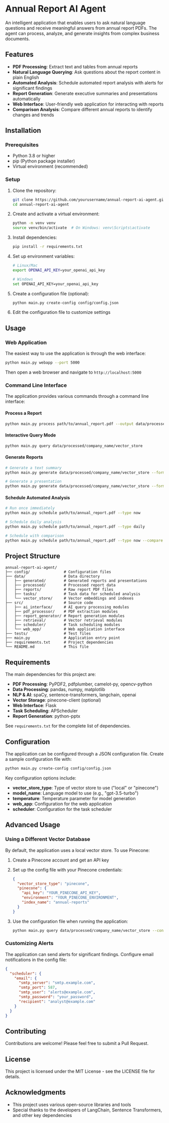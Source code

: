 # Annual Report AI Agent

An intelligent application that enables users to ask natural language questions and receive meaningful answers from annual report PDFs. The agent can process, analyze, and generate insights from complex business documents.

## Features

- **PDF Processing**: Extract text and tables from annual reports
- **Natural Language Querying**: Ask questions about the report content in plain English
- **Automated Analysis**: Schedule automated report analysis with alerts for significant findings
- **Report Generation**: Generate executive summaries and presentations automatically
- **Web Interface**: User-friendly web application for interacting with reports
- **Comparison Analysis**: Compare different annual reports to identify changes and trends

## Installation

### Prerequisites

- Python 3.8 or higher
- pip (Python package installer)
- Virtual environment (recommended)

### Setup

1. Clone the repository:
   ```bash
   git clone https://github.com/yourusername/annual-report-ai-agent.git
   cd annual-report-ai-agent
   ```

2. Create and activate a virtual environment:
   ```bash
   python -m venv venv
   source venv/bin/activate  # On Windows: venv\Scripts\activate
   ```

3. Install dependencies:
   ```bash
   pip install -r requirements.txt
   ```

4. Set up environment variables:
   ```bash
   # Linux/Mac
   export OPENAI_API_KEY=your_openai_api_key
   
   # Windows
   set OPENAI_API_KEY=your_openai_api_key
   ```

5. Create a configuration file (optional):
   ```bash
   python main.py create-config config/config.json
   ```

6. Edit the configuration file to customize settings

## Usage

### Web Application

The easiest way to use the application is through the web interface:

```bash
python main.py webapp --port 5000
```

Then open a web browser and navigate to `http://localhost:5000`

### Command Line Interface

The application provides various commands through a command line interface:

#### Process a Report

```bash
python main.py process path/to/annual_report.pdf --output data/processed/company_name
```

#### Interactive Query Mode

```bash
python main.py query data/processed/company_name/vector_store
```

#### Generate Reports

```bash
# Generate a text summary
python main.py generate data/processed/company_name/vector_store --format text --output data/generated

# Generate a presentation
python main.py generate data/processed/company_name/vector_store --format presentation --output data/generated
```

#### Schedule Automated Analysis

```bash
# Run once immediately
python main.py schedule path/to/annual_report.pdf --type now

# Schedule daily analysis
python main.py schedule path/to/annual_report.pdf --type daily

# Schedule with comparison
python main.py schedule path/to/annual_report.pdf --type now --compare path/to/previous_report.pdf
```

## Project Structure

```
annual-report-ai-agent/
├── config/               # Configuration files
├── data/                 # Data directory
│   ├── generated/        # Generated reports and presentations
│   ├── processed/        # Processed report data
│   ├── reports/          # Raw report PDF files
│   ├── tasks/            # Task data for scheduled analysis
│   └── vector_store/     # Vector embeddings and indexes
├── src/                  # Source code
│   ├── ai_interface/     # AI query processing modules
│   ├── pdf_processor/    # PDF extraction modules
│   ├── report_generator/ # Report generation modules
│   ├── retrieval/        # Vector retrieval modules
│   ├── scheduler/        # Task scheduling modules
│   └── web_app/          # Web application interface
├── tests/                # Test files
├── main.py               # Application entry point
├── requirements.txt      # Project dependencies
└── README.md             # This file
```

## Requirements

The main dependencies for this project are:

- **PDF Processing**: PyPDF2, pdfplumber, camelot-py, opencv-python
- **Data Processing**: pandas, numpy, matplotlib
- **NLP & AI**: spaCy, sentence-transformers, langchain, openai
- **Vector Storage**: pinecone-client (optional)
- **Web Interface**: Flask
- **Task Scheduling**: APScheduler
- **Report Generation**: python-pptx

See `requirements.txt` for the complete list of dependencies.

## Configuration

The application can be configured through a JSON configuration file. Create a sample configuration file with:

```bash
python main.py create-config config/config.json
```

Key configuration options include:

- **vector_store_type**: Type of vector store to use ("local" or "pinecone")
- **model_name**: Language model to use (e.g., "gpt-3.5-turbo")
- **temperature**: Temperature parameter for model generation
- **web_app**: Configuration for the web application
- **scheduler**: Configuration for the task scheduler

## Advanced Usage

### Using a Different Vector Database

By default, the application uses a local vector store. To use Pinecone:

1. Create a Pinecone account and get an API key
2. Set up the config file with your Pinecone credentials:
   ```json
   {
     "vector_store_type": "pinecone",
     "pinecone": {
       "api_key": "YOUR_PINECONE_API_KEY",
       "environment": "YOUR_PINECONE_ENVIRONMENT",
       "index_name": "annual-reports"
     }
   }
   ```

3. Use the configuration file when running the application:
   ```bash
   python main.py query data/processed/company_name/vector_store --config config/config.json
   ```

### Customizing Alerts

The application can send alerts for significant findings. Configure email notifications in the config file:

```json
{
  "scheduler": {
    "email": {
      "smtp_server": "smtp.example.com",
      "smtp_port": 587,
      "smtp_user": "alerts@example.com",
      "smtp_password": "your_password",
      "recipient": "analyst@example.com"
    }
  }
}
```

## Contributing

Contributions are welcome! Please feel free to submit a Pull Request.

## License

This project is licensed under the MIT License - see the LICENSE file for details.

## Acknowledgments

- This project uses various open-source libraries and tools
- Special thanks to the developers of LangChain, Sentence Transformers, and other key dependencies